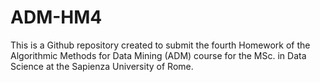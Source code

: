 # ADM-HM4
This is a Github repository created to submit the fourth Homework of the Algorithmic Methods for Data Mining (ADM) course for the MSc. in Data Science at the Sapienza University of Rome.
